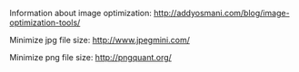 Information about image optimization:
http://addyosmani.com/blog/image-optimization-tools/

Minimize jpg file size:
http://www.jpegmini.com/

Minimize png file size:
http://pngquant.org/
